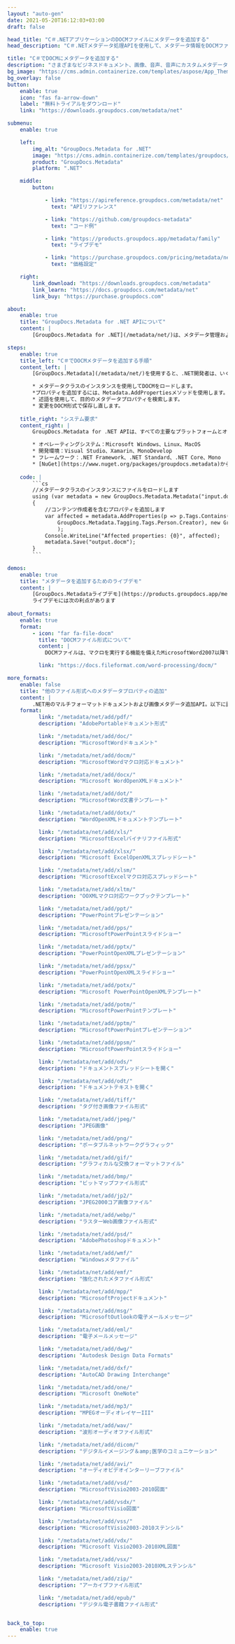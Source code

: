 ```yaml
---
layout: "auto-gen"
date: 2021-05-20T16:12:03+03:00
draft: false

head_title: "C＃.NETアプリケーションのDOCMファイルにメタデータを追加する"
head_description: "C＃.NETメタデータ処理APIを使用して、メタデータ情報をDOCMファイルに追加します。メタデータ標準XMP、EXIF、IPTC、ID3などを操作します。"

title: "C＃でDOCMにメタデータを追加する"
description: "さまざまなビジネスドキュメント、画像、音声、音声にカスタムメタデータプロパティを追加します。 GroupDocs.Metadata for .NET APIを使用したビデオファイル形式."
bg_image: "https://cms.admin.containerize.com/templates/aspose/App_Themes/V3/images/bg/header1.png"
bg_overlay: false
button:
    enable: true
    icon: "fas fa-arrow-down"
    label: "無料トライアルをダウンロード"
    link: "https://downloads.groupdocs.com/metadata/net"

submenu:
    enable: true

    left:
        img_alt: "GroupDocs.Metadata for .NET"
        image: "https://cms.admin.containerize.com/templates/groupdocs/images/product-logos/90x90-noborder/groupdocs-metadata-net.png"
        product: "GroupDocs.Metadata"
        platform: ".NET"

    middle:
        button:

            - link: "https://apireference.groupdocs.com/metadata/net"
              text: "APIリファレンス"

            - link: "https://github.com/groupdocs-metadata"
              text: "コード例"

            - link: "https://products.groupdocs.app/metadata/family"
              text: "ライブデモ"

            - link: "https://purchase.groupdocs.com/pricing/metadata/net"
              text: "価格設定"

    right:
        link_download: "https://downloads.groupdocs.com/metadata"
        link_learn: "https://docs.groupdocs.com/metadata/net"
        link_buy: "https://purchase.groupdocs.com"

about:
    enable: true
    title: "GroupDocs.Metadata for .NET APIについて"
    content: |
        [GroupDocs.Metadata for .NET](/metadata/net/)は、メタデータ管理および操作機能の高度なセットを提供し、.NETプログラマーが画像からメタデータ情報を簡単に表示、編集、削除、検索、比較、交換、およびエクスポートできるようにします。外部ソフトウェアを使用せずにドキュメント形式。メタデータの詳細をPDF、Microsoft Word、Excel、PowerPoint、Outlook、OneNote、Visio、Project、AutoCAD、Archive、Multimediaのファイル形式に追加し、.NETベースのアプリケーションで真の柔軟性を備えたメタデータ操作を実行するための追加サポートを提供します。

steps:
    enable: true
    title_left: "C＃でDOCMメタデータを追加する手順"
    content_left: |
        [GroupDocs.Metadata](/metadata/net/)を使用すると、.NET開発者は、いくつかの簡単な手順を実装することで、アプリケーション内からDOCMファイルにメタデータの詳細を簡単に追加できます。

        * メタデータクラスのインスタンスを使用してDOCMをロードします。
        *プロパティを追加するには、Metadata.AddPropertiesメソッドを使用します。
        * 述語を使用して、目的のメタデータプロパティを検索します。
        * 変更をDOCM形式で保存し直します。
        
    title_right: "システム要求"
    content_right: |
        GroupDocs.Metadata for .NET APIは、すべての主要なプラットフォームとオペレーティングシステムでサポートされています。以下のコードを実行する前に、システムに次の前提条件がインストールされていることを確認してください。

        * オペレーティングシステム：Microsoft Windows、Linux、MacOS
        * 開発環境：Visual Studio、Xamarin、MonoDevelop
        * フレームワーク：.NET Framework、.NET Standard、.NET Core、Mono
        * [NuGet](https://www.nuget.org/packages/groupdocs.metadata)から最新バージョンのGroupDocs.Metadatafor.NETをダウンロードします。
        
    code: |
        ```cs
        //メタデータクラスのインスタンスにファイルをロードします
        using (var metadata = new GroupDocs.Metadata.Metadata("input.docm"))
        {
        	//コンテンツ作成者を含むプロパティを追加します
        	var affected = metadata.AddProperties(p => p.Tags.Contains(
        		GroupDocs.Metadata.Tagging.Tags.Person.Creator), new GroupDocs.Metadata.Common.PropertyValue("test content author")
        		);
        	Console.WriteLine("Affected properties: {0}", affected);
        	metadata.Save("output.docm");
        }
        ```
        
demos:
    enable: true
    title: "メタデータを追加するためのライブデモ"
    content: |
        [GroupDocs.Metadataライブデモ](https://products.groupdocs.app/metadata/family)サイトにアクセスして、メタデータ情報をDOCMファイルに今すぐ追加してください。  
        ライブデモには次の利点があります
        
about_formats:
    enable: true
    format:
        - icon: "far fa-file-docm"
          title: "DOCMファイル形式について"
          content: |
            DOCMファイルは、マクロを実行する機能を備えたMicrosoftWord2007以降で生成されたドキュメントです。 DOCXファイル形式に似ていますが、マクロを実行できるため、DOCXとは異なります。 DOCXと同様に、DOCMファイルには、テキスト、画像、表、図形、グラフ、その他のコンテンツを保存できます。マクロを実行する機能により、タスクを自動的に完了するための記録されたアクションの形式で一連のコマンドを実行することにより、時間を節約できます。 。 DOCMファイルは、MicrosoftWord2007以降で開いて編集できます。

          link: "https://docs.fileformat.com/word-processing/docm/"

more_formats:
    enable: false
    title: "他のファイル形式へのメタデータプロパティの追加"
    content: |
        .NET用のマルチフォーマットドキュメントおよび画像メタデータ追加API。以下に説明するように、一般的なファイル形式のいくつかにメタデータを追加します。
    format: 
          link: "/metadata/net/add/pdf/"
          description: "AdobePortableドキュメント形式"

          link: "/metadata/net/add/doc/"
          description: "MicrosoftWordドキュメント"

          link: "/metadata/net/add/docm/"
          description: "MicrosoftWordマクロ対応ドキュメント"

          link: "/metadata/net/add/docx/"
          description: "Microsoft WordOpenXMLドキュメント"

          link: "/metadata/net/add/dot/"
          description: "MicrosoftWord文書テンプレート"

          link: "/metadata/net/add/dotx/"
          description: "WordOpenXMLドキュメントテンプレート"

          link: "/metadata/net/add/xls/"
          description: "MicrosoftExcelバイナリファイル形式"

          link: "/metadata/net/add/xlsx/"
          description: "Microsoft ExcelOpenXMLスプレッドシート"

          link: "/metadata/net/add/xlsm/"
          description: "MicrosoftExcelマクロ対応スプレッドシート"

          link: "/metadata/net/add/xltm/"
          description: "OOXMLマクロ対応ワークブックテンプレート"

          link: "/metadata/net/add/ppt/"
          description: "PowerPointプレゼンテーション"

          link: "/metadata/net/add/pps/"
          description: "MicrosoftPowerPointスライドショー"

          link: "/metadata/net/add/pptx/"
          description: "PowerPointOpenXMLプレゼンテーション"

          link: "/metadata/net/add/ppsx/"
          description: "PowerPointOpenXMLスライドショー"

          link: "/metadata/net/add/potx/"
          description: "Microsoft PowerPointOpenXMLテンプレート"

          link: "/metadata/net/add/potm/"
          description: "MicrosoftPowerPointテンプレート"

          link: "/metadata/net/add/pptm/"
          description: "MicrosoftPowerPointプレゼンテーション"

          link: "/metadata/net/add/ppsm/"
          description: "MicrosoftPowerPointスライドショー"

          link: "/metadata/net/add/ods/"
          description: "ドキュメントスプレッドシートを開く"

          link: "/metadata/net/add/odt/"
          description: "ドキュメントテキストを開く"

          link: "/metadata/net/add/tiff/"
          description: "タグ付き画像ファイル形式"

          link: "/metadata/net/add/jpeg/"
          description: "JPEG画像"

          link: "/metadata/net/add/png/"
          description: "ポータブルネットワークグラフィック"

          link: "/metadata/net/add/gif/"
          description: "グラフィカルな交換フォーマットファイル"

          link: "/metadata/net/add/bmp/"
          description: "ビットマップファイル形式"

          link: "/metadata/net/add/jp2/"
          description: "JPEG2000コア画像ファイル"

          link: "/metadata/net/add/webp/"
          description: "ラスターWeb画像ファイル形式"

          link: "/metadata/net/add/psd/"
          description: "AdobePhotoshopドキュメント"

          link: "/metadata/net/add/wmf/"
          description: "Windowsメタファイル"

          link: "/metadata/net/add/emf/"
          description: "強化されたメタファイル形式"

          link: "/metadata/net/add/mpp/"
          description: "MicrosoftProjectドキュメント"

          link: "/metadata/net/add/msg/"
          description: "MicrosoftOutlookの電子メールメッセージ"

          link: "/metadata/net/add/eml/"
          description: "電子メールメッセージ"

          link: "/metadata/net/add/dwg/"
          description: "Autodesk Design Data Formats"

          link: "/metadata/net/add/dxf/"
          description: "AutoCAD Drawing Interchange"

          link: "/metadata/net/add/one/"
          description: "Microsoft OneNote"

          link: "/metadata/net/add/mp3/"
          description: "MPEGオーディオレイヤーIII"

          link: "/metadata/net/add/wav/"
          description: "波形オーディオファイル形式"

          link: "/metadata/net/add/dicom/"
          description: "デジタルイメージング＆amp;医学のコミュニケーション"

          link: "/metadata/net/add/avi/"
          description: "オーディオビデオインターリーブファイル"

          link: "/metadata/net/add/vsd/"
          description: "MicrosoftVisio2003-2010図面"

          link: "/metadata/net/add/vsdx/"
          description: "MicrosoftVisio図面"

          link: "/metadata/net/add/vss/"
          description: "MicrosoftVisio2003-2010ステンシル"

          link: "/metadata/net/add/vdx/"
          description: "Microsoft Visio2003-2010XML図面"

          link: "/metadata/net/add/vsx/"
          description: "Microsoft Visio2003-2010XMLステンシル"

          link: "/metadata/net/add/zip/"
          description: "アーカイブファイル形式"

          link: "/metadata/net/add/epub/"
          description: "デジタル電子書籍ファイル形式"


back_to_top:
    enable: true
---
```

